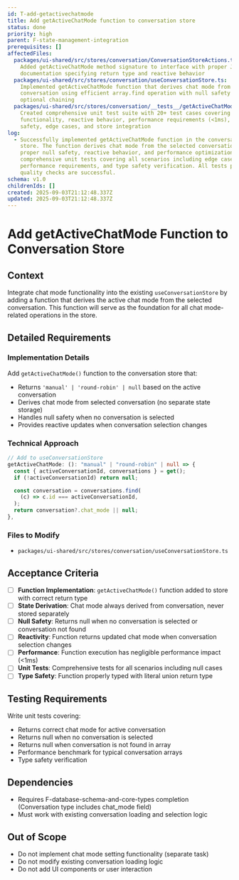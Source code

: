 ```yaml
---
id: T-add-getactivechatmode
title: Add getActiveChatMode function to conversation store
status: done
priority: high
parent: F-state-management-integration
prerequisites: []
affectedFiles:
  packages/ui-shared/src/stores/conversation/ConversationStoreActions.ts:
    Added getActiveChatMode method signature to interface with proper JSDoc
    documentation specifying return type and reactive behavior
  packages/ui-shared/src/stores/conversation/useConversationStore.ts:
    Implemented getActiveChatMode function that derives chat mode from active
    conversation using efficient array.find operation with null safety via
    optional chaining
  packages/ui-shared/src/stores/conversation/__tests__/getActiveChatMode.test.ts:
    Created comprehensive unit test suite with 20+ test cases covering basic
    functionality, reactive behavior, performance requirements (<1ms), type
    safety, edge cases, and store integration
log:
  - Successfully implemented getActiveChatMode function in the conversation
    store. The function derives chat mode from the selected conversation with
    proper null safety, reactive behavior, and performance optimization. Added
    comprehensive unit tests covering all scenarios including edge cases,
    performance requirements, and type safety verification. All tests pass and
    quality checks are successful.
schema: v1.0
childrenIds: []
created: 2025-09-03T21:12:48.337Z
updated: 2025-09-03T21:12:48.337Z
---
```


# Add getActiveChatMode Function to Conversation Store

## Context

Integrate chat mode functionality into the existing `useConversationStore` by adding a function that derives the active chat mode from the selected conversation. This function will serve as the foundation for all chat mode-related operations in the store.

## Detailed Requirements

### Implementation Details

Add `getActiveChatMode()` function to the conversation store that:

- Returns `'manual' | 'round-robin' | null` based on the active conversation
- Derives chat mode from selected conversation (no separate state storage)
- Handles null safety when no conversation is selected
- Provides reactive updates when conversation selection changes

### Technical Approach

```typescript
// Add to useConversationStore
getActiveChatMode: (): "manual" | "round-robin" | null => {
  const { activeConversationId, conversations } = get();
  if (!activeConversationId) return null;

  const conversation = conversations.find(
    (c) => c.id === activeConversationId,
  );
  return conversation?.chat_mode || null;
},
```

### Files to Modify

- `packages/ui-shared/src/stores/conversation/useConversationStore.ts`

## Acceptance Criteria

- [ ] **Function Implementation**: `getActiveChatMode()` function added to store with correct return type
- [ ] **State Derivation**: Chat mode always derived from conversation, never stored separately
- [ ] **Null Safety**: Returns null when no conversation is selected or conversation not found
- [ ] **Reactivity**: Function returns updated chat mode when conversation selection changes
- [ ] **Performance**: Function execution has negligible performance impact (<1ms)
- [ ] **Unit Tests**: Comprehensive tests for all scenarios including null cases
- [ ] **Type Safety**: Function properly typed with literal union return type

## Testing Requirements

Write unit tests covering:

- Returns correct chat mode for active conversation
- Returns null when no conversation is selected
- Returns null when conversation is not found in array
- Performance benchmark for typical conversation arrays
- Type safety verification

## Dependencies

- Requires F-database-schema-and-core-types completion (Conversation type includes chat_mode field)
- Must work with existing conversation loading and selection logic

## Out of Scope

- Do not implement chat mode setting functionality (separate task)
- Do not modify existing conversation loading logic
- Do not add UI components or user interaction
